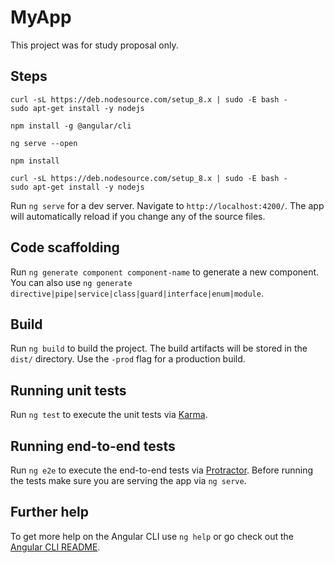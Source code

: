 # MyApp

This project was for study proposal only.

## Steps
```
curl -sL https://deb.nodesource.com/setup_8.x | sudo -E bash -
sudo apt-get install -y nodejs
```
```
npm install -g @angular/cli
```
```
ng serve --open
```
```
npm install
```
```
curl -sL https://deb.nodesource.com/setup_8.x | sudo -E bash -
sudo apt-get install -y nodejs
```

Run `ng serve` for a dev server. Navigate to `http://localhost:4200/`. The app will automatically reload if you change any of the source files.

## Code scaffolding

Run `ng generate component component-name` to generate a new component. You can also use `ng generate directive|pipe|service|class|guard|interface|enum|module`.

## Build

Run `ng build` to build the project. The build artifacts will be stored in the `dist/` directory. Use the `-prod` flag for a production build.

## Running unit tests

Run `ng test` to execute the unit tests via [Karma](https://karma-runner.github.io).

## Running end-to-end tests

Run `ng e2e` to execute the end-to-end tests via [Protractor](http://www.protractortest.org/).
Before running the tests make sure you are serving the app via `ng serve`.

## Further help

To get more help on the Angular CLI use `ng help` or go check out the [Angular CLI README](https://github.com/angular/angular-cli/blob/master/README.md).
